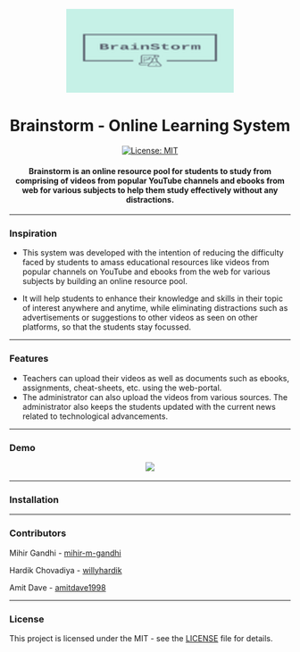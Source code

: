 <p align="center">
  <a href="" rel="noopener">
 <img height=150px src="./logo.png" alt="Brainstorm-logo"></a>
</p>

<h1 align="center">Brainstorm - Online Learning System</h1>

<div align="center">

[![License: MIT](https://img.shields.io/badge/License-MIT-green.svg)](https://opensource.org/licenses/MIT)

<h4><strong>Brainstorm</strong> is an online resource pool for students to study from comprising of videos from popular YouTube channels and ebooks from web for various subjects to help them study effectively without any distractions.</h4>

</div>

-----------------------------------------
### Inspiration

* This system was developed with the intention of reducing the difficulty faced by students to amass educational resources like videos from popular channels on YouTube and ebooks from the web for various subjects by building an online resource pool.

* It will help students to enhance their knowledge and skills in their topic of interest anywhere and anytime, while eliminating distractions such as advertisements or suggestions to other videos as seen on other platforms, so that the students stay focussed.

------------------------------------------
### Features

- Teachers can upload their videos as well as documents such as ebooks, assignments, cheat-sheets, etc. using the web-portal.
- The administrator can also upload the videos from various sources. The administrator also keeps the students updated with the current news related to technological advancements.

------------------------------------------
### Demo
<p align="center">
  <img src="./Demo.gif">
</p>

------------------------------------------
### Installation


------------------------------------------
### Contributors

Mihir Gandhi - [mihir-m-gandhi](https://github.com/mihir-m-gandhi)

Hardik Chovadiya - [willyhardik](https://github.com/willyhardik/)

Amit Dave - [amitdave1998](https://github.com/amitdave1998)


------------------------------------------
### License
This project is licensed under the MIT - see the [LICENSE](./LICENSE) file for details.

